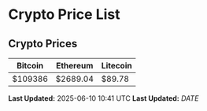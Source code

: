 # Crypto Price List

## Crypto Prices
| Bitcoin | Ethereum | Litecoin |
| ------- | -------- | -------- |
| $109386 | $2689.04 | $89.78 |
**Last Updated:** 2025-06-10 10:41 UTC
**Last Updated:** $DATE$
